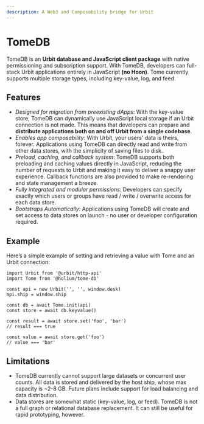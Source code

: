 ```yaml
---
description: A Web3 and Composability bridge for Urbit
---
```


# TomeDB

TomeDB is an **Urbit database and JavaScript client package** with native permissioning and subscription support.  With TomeDB, developers can full-stack Urbit applications entirely in JavaScript **(no Hoon)**.  Tome currently supports multiple storage types, including key-value, log, and feed.

## **Features**

* _Designed for migration from preexisting dApps_:  With the key-value store, TomeDB can dynamically use JavaScript local storage if an Urbit connection is not made. This means that developers can prepare and **distribute applications both on and off Urbit from a single codebase**.
* _Enables app composability_:  With Urbit, your users' data is theirs, forever.  Applications using TomeDB can directly read and write from other data stores, with the simplicity of saving files to disk.
* _Preload, caching, and callback system_:  TomeDB supports both preloading and caching values directly in JavaScript, reducing the number of requests to Urbit and making it easy to deliver a snappy user experience.  Callback functions are also provided to make re-rendering and state management a breeze.
* _Fully integrated and modular permissions_:  Developers can specify exactly which users or groups have read / write / overwrite access for each data store.
* _Bootstraps Automatically_:  Applications using TomeDB will create and set access to data stores on launch - no user or developer configuration required.

## Example

Here’s a simple example of setting and retrieving a value with Tome and an Urbit connection:

```tsx
import Urbit from '@urbit/http-api'
import Tome from '@holium/tome-db'

const api = new Urbit('', '', window.desk)
api.ship = window.ship

const db = await Tome.init(api)
const store = await db.keyvalue()

const result = await store.set('foo', 'bar')
// result === true

const value = await store.get('foo')
// value === 'bar'
```

## Limitations

* TomeDB currently cannot support large datasets or concurrent user counts.  All data is stored and delivered by the host ship, whose max capacity is \~2-8 GB.  Future plans include support for load balancing and data distribution.
* Data stores are somewhat static (key-value, log, or feed). TomeDB is not a full graph or relational database replacement.  It can still be useful for rapid prototyping, however.
